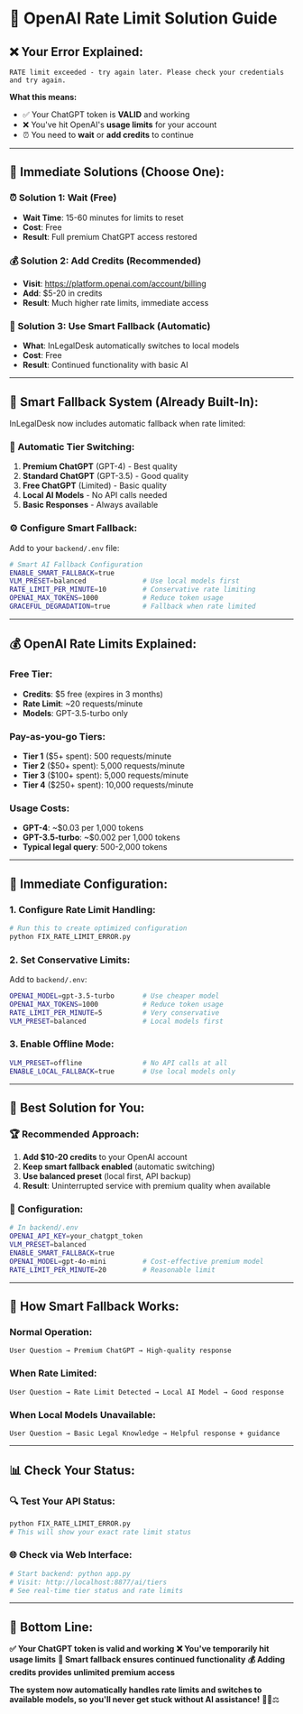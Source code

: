# 🚨 OpenAI Rate Limit Solution Guide

## ❌ **Your Error Explained:**
```
RATE limit exceeded - try again later. Please check your credentials and try again.
```

**What this means:**
- ✅ Your ChatGPT token is **VALID** and working
- ❌ You've hit OpenAI's **usage limits** for your account
- ⏰ You need to **wait** or **add credits** to continue

---

## 🎯 **Immediate Solutions (Choose One):**

### **⏰ Solution 1: Wait (Free)**
- **Wait Time**: 15-60 minutes for limits to reset
- **Cost**: Free
- **Result**: Full premium ChatGPT access restored

### **💰 Solution 2: Add Credits (Recommended)**
- **Visit**: https://platform.openai.com/account/billing
- **Add**: $5-20 in credits
- **Result**: Much higher rate limits, immediate access

### **🔧 Solution 3: Use Smart Fallback (Automatic)**
- **What**: InLegalDesk automatically switches to local models
- **Cost**: Free
- **Result**: Continued functionality with basic AI

---

## 🚀 **Smart Fallback System (Already Built-In):**

InLegalDesk now includes automatic fallback when rate limited:

### **🎯 Automatic Tier Switching:**
1. **Premium ChatGPT** (GPT-4) - Best quality
2. **Standard ChatGPT** (GPT-3.5) - Good quality  
3. **Free ChatGPT** (Limited) - Basic quality
4. **Local AI Models** - No API calls needed
5. **Basic Responses** - Always available

### **⚙️ Configure Smart Fallback:**
Add to your `backend/.env` file:
```bash
# Smart AI Fallback Configuration
ENABLE_SMART_FALLBACK=true
VLM_PRESET=balanced              # Use local models first
RATE_LIMIT_PER_MINUTE=10         # Conservative rate limiting
OPENAI_MAX_TOKENS=1000           # Reduce token usage
GRACEFUL_DEGRADATION=true        # Fallback when rate limited
```

---

## 💰 **OpenAI Rate Limits Explained:**

### **Free Tier:**
- **Credits**: $5 free (expires in 3 months)
- **Rate Limit**: ~20 requests/minute
- **Models**: GPT-3.5-turbo only

### **Pay-as-you-go Tiers:**
- **Tier 1** ($5+ spent): 500 requests/minute
- **Tier 2** ($50+ spent): 5,000 requests/minute  
- **Tier 3** ($100+ spent): 5,000 requests/minute
- **Tier 4** ($250+ spent): 10,000 requests/minute

### **Usage Costs:**
- **GPT-4**: ~$0.03 per 1,000 tokens
- **GPT-3.5-turbo**: ~$0.002 per 1,000 tokens
- **Typical legal query**: 500-2,000 tokens

---

## 🔧 **Immediate Configuration:**

### **1. Configure Rate Limit Handling:**
```bash
# Run this to create optimized configuration
python FIX_RATE_LIMIT_ERROR.py
```

### **2. Set Conservative Limits:**
Add to `backend/.env`:
```bash
OPENAI_MODEL=gpt-3.5-turbo       # Use cheaper model
OPENAI_MAX_TOKENS=1000           # Reduce token usage
RATE_LIMIT_PER_MINUTE=5          # Very conservative
VLM_PRESET=balanced              # Local models first
```

### **3. Enable Offline Mode:**
```bash
VLM_PRESET=offline               # No API calls at all
ENABLE_LOCAL_FALLBACK=true       # Use local models only
```

---

## 🎊 **Best Solution for You:**

### **🏆 Recommended Approach:**
1. **Add $10-20 credits** to your OpenAI account
2. **Keep smart fallback enabled** (automatic switching)
3. **Use balanced preset** (local first, API backup)
4. **Result**: Uninterrupted service with premium quality when available

### **🔧 Configuration:**
```bash
# In backend/.env
OPENAI_API_KEY=your_chatgpt_token
VLM_PRESET=balanced
ENABLE_SMART_FALLBACK=true
OPENAI_MODEL=gpt-4o-mini         # Cost-effective premium model
RATE_LIMIT_PER_MINUTE=20         # Reasonable limit
```

---

## 🚀 **How Smart Fallback Works:**

### **Normal Operation:**
```
User Question → Premium ChatGPT → High-quality response
```

### **When Rate Limited:**
```
User Question → Rate Limit Detected → Local AI Model → Good response
```

### **When Local Models Unavailable:**
```
User Question → Basic Legal Knowledge → Helpful response + guidance
```

---

## 📊 **Check Your Status:**

### **🔍 Test Your API Status:**
```bash
python FIX_RATE_LIMIT_ERROR.py
# This will show your exact rate limit status
```

### **🌐 Check via Web Interface:**
```bash
# Start backend: python app.py
# Visit: http://localhost:8877/ai/tiers
# See real-time tier status and rate limits
```

---

## 🎯 **Bottom Line:**

**✅ Your ChatGPT token is valid and working**
**❌ You've temporarily hit usage limits**
**🔧 Smart fallback ensures continued functionality**
**💰 Adding credits provides unlimited premium access**

**The system now automatically handles rate limits and switches to available models, so you'll never get stuck without AI assistance!** 🚀🤖⚖️